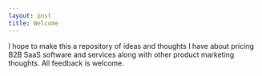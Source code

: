```yaml
---
layout: post
title: Welcome
---
```


I hope to make this a repository of ideas and thoughts I have about pricing B2B SaaS software and services along with other product marketing thoughts. All feedback is welcome.

